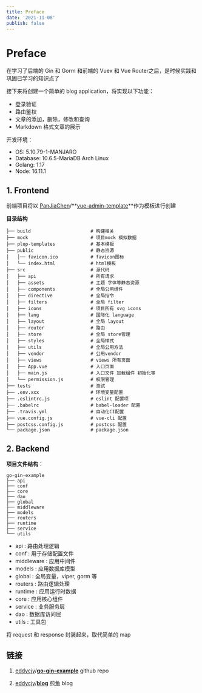 ```yaml
---
title: Preface
date: '2021-11-08'
publish: false
---
```


# Preface

在学习了后端的 Gin 和 Gorm 和前端的 Vuex 和 Vue Router之后，是时候实践和巩固已学习的知识点了

接下来将创建一个简单的 blog application，将实现以下功能：

- 登录验证
- 路由鉴权
- 文章的添加，删除，修改和查询
- Markdown 格式文章的展示

开发环境：

- OS: 5.10.79-1-MANJARO
- Database: 10.6.5-MariaDB Arch Linux
- Golang: 1.17
- Node: 16.11.1

## 1. Frontend

前端项目将以 [PanJiaChen](https://github.com/PanJiaChen)/**[vue-admin-template](https://github.com/PanJiaChen/vue-admin-template)**作为模板进行创建

**目录结构**

```
├── build                      # 构建相关
├── mock                       # 项目mock 模拟数据
├── plop-templates             # 基本模板
├── public                     # 静态资源
│   │── favicon.ico            # favicon图标
│   └── index.html             # html模板
├── src                        # 源代码
│   ├── api                    # 所有请求
│   ├── assets                 # 主题 字体等静态资源
│   ├── components             # 全局公用组件
│   ├── directive              # 全局指令
│   ├── filters                # 全局 filter
│   ├── icons                  # 项目所有 svg icons
│   ├── lang                   # 国际化 language
│   ├── layout                 # 全局 layout
│   ├── router                 # 路由
│   ├── store                  # 全局 store管理
│   ├── styles                 # 全局样式
│   ├── utils                  # 全局公用方法
│   ├── vendor                 # 公用vendor
│   ├── views                  # views 所有页面
│   ├── App.vue                # 入口页面
│   ├── main.js                # 入口文件 加载组件 初始化等
│   └── permission.js          # 权限管理
├── tests                      # 测试
├── .env.xxx                   # 环境变量配置
├── .eslintrc.js               # eslint 配置项
├── .babelrc                   # babel-loader 配置
├── .travis.yml                # 自动化CI配置
├── vue.config.js              # vue-cli 配置
├── postcss.config.js          # postcss 配置
└── package.json               # package.json
```

## 2. Backend

**项目文件结构**：

```
go-gin-example
├── api
├── conf
├── core
├── dao
├── global
├── middleware
├── models
├── routers
├── runtime
├── service
└── utils
```

- api : 路由处理逻辑
- conf : 用于存储配置文件
- middleware : 应用中间件
- models : 应用数据库模型
- global : 全局变量，viper, gorm 等
- routers : 路由逻辑处理
- runtime : 应用运行时数据
- core : 应用核心组件
- service : 业务服务层
- dao : 数据库访问层
- utils : 工具包

将 request 和 response 封装起来，取代简单的 map

## 链接

1. [eddycjy](https://github.com/eddycjy)/**[go-gin-example](https://github.com/eddycjy/go-gin-example)** github repo

2. [eddycjy](https://github.com/eddycjy)/**[blog](https://github.com/eddycjy/blog)** 煎鱼 blog

